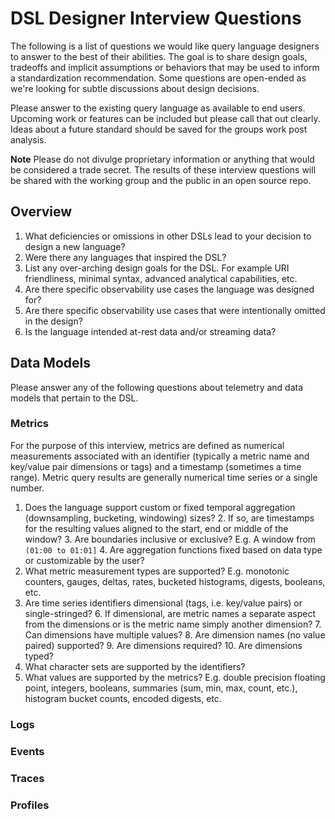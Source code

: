 # DSL Designer Interview Questions

The following is a list of questions we would like query language designers to answer to
the best of their abilities. The goal is to share design goals, tradeoffs and implicit 
assumptions or behaviors that may be used to inform a standardization recommendation. Some
questions are open-ended as we're looking for subtle discussions about design decisions.

Please answer to the existing query language as available to end users. Upcoming work
or features can be included but please call that out clearly. Ideas about a future standard
should be saved for the groups work post analysis.

**Note**
Please do not divulge proprietary information or anything that would be considered a trade secret.
The results of these interview questions will be shared with the working group and the public
in an open source repo.

## Overview

1. What deficiencies or omissions in other DSLs lead to your decision to design a new language?
2. Were there any languages that inspired the DSL?
3. List any over-arching design goals for the DSL. For example URI friendliness, minimal syntax,
   advanced analytical capabilities, etc.
4. Are there specific observability use cases the language was designed for?
5. Are there specific observability use cases that were intentionally omitted in the design?
6. Is the language intended at-rest data and/or streaming data?

## Data Models

Please answer any of the following questions about telemetry and data models that pertain to the
DSL.

### Metrics

For the purpose of this interview, metrics are defined as numerical measurements associated with
an identifier (typically a metric name and key/value pair dimensions or tags) and a timestamp
(sometimes a time range). Metric query results are generally numerical time series or a single
number.

1. Does the language support custom or fixed temporal aggregation (downsampling, bucketing, 
   windowing) sizes?
   2. If so, are timestamps for the resulting values aligned to the start, end or middle of the 
      window?
   3. Are boundaries inclusive or exclusive? E.g. A window from `(01:00 to 01:01]`
   4. Are aggregation functions fixed based on data type or customizable by the user?
4. What metric measurement types are supported? E.g. monotonic counters, gauges, deltas, rates,
   bucketed histograms, digests, booleans, etc.
5. Are time series identifiers dimensional (tags, i.e. key/value pairs) or single-stringed?
   6. If dimensional, are metric names a separate aspect from the dimensions or is the metric
      name simply another dimension?
   7. Can dimensions have multiple values?
   8. Are dimension names (no value paired) supported?
   9. Are dimensions required?
   10. Are dimensions typed?
1. What character sets are supported by the identifiers?
2. What values are supported by the metrics? E.g. double precision floating point,
   integers, booleans, summaries (sum, min, max, count, etc.), histogram bucket counts,
   encoded digests, etc.

### Logs


### Events


### Traces


### Profiles